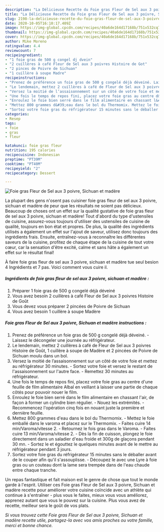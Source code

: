 ```yaml
---
description: "La Délicieuse Recette du Foie gras Fleur de Sel aux 3 poivre, Sichuan et madère"
title: "La Délicieuse Recette du Foie gras Fleur de Sel aux 3 poivre, Sichuan et madère"
slug: 2198-la-delicieuse-recette-du-foie-gras-fleur-de-sel-aux-3-poivre-sichuan-et-madere
date: 2020-10-05T16:10:17.409Z
image: https://img-global.cpcdn.com/recipes/40a6de164d17168b/751x532cq70/foie-gras-fleur-de-sel-aux-3-poivre-sichuan-et-madere-photo-principale-de-la-recette.jpg
thumbnail: https://img-global.cpcdn.com/recipes/40a6de164d17168b/751x532cq70/foie-gras-fleur-de-sel-aux-3-poivre-sichuan-et-madere-photo-principale-de-la-recette.jpg
cover: https://img-global.cpcdn.com/recipes/40a6de164d17168b/751x532cq70/foie-gras-fleur-de-sel-aux-3-poivre-sichuan-et-madere-photo-principale-de-la-recette.jpg
author: Mike Moreno
ratingvalue: 4.4
reviewcount: 7
recipeingredient:
- "1 foie gras de 500 g congel dj dvein"
- "2 cuillères à café Fleur de Sel aux 3 poivres Histoire de Got"
- "2 pinces de Poivre de Sichuan"
- "1 cuillère à soupe Madre"
recipeinstructions:
- "Prenez de préférence un foie gras de 500 g congelé déjà déveiné. Laissez le décongeler une journée au réfrigérateur."
- "Le lendemain, mettez 2 cuillères à café de Fleur de Sel aux 3 poivres Histoire de Goût, 1 cuillère à soupe de Madère et 2 pincées de Poivre de Sichuan moulu dans un bol."
- "Versez la moitié de l’assaisonnement sur un côté de votre foie et mettez au réfrigérateur 30 minutes. Sortez votre foie et versez le restant de l&#39;assaisonnement sur l&#39;autre face. Remettez 30 minutes au réfrigérateur."
- "Une fois le temps de repos fini, placez votre foie gras au centre d&#39;une feuille de film alimentaire Albal en veillant à laisser une partie de chaque côtés pour pouvoir nouer le film."
- "Enroulez le foie bien serré dans le film alimentaire en chassant l&#39;air, de façon à former un cylindre bien régulier. Nouez les extrémités. Recommencez l&#39;opération cinq fois en nouant juste la première et dernière feuille."
- "Mettez 800 grammes d&#39;eau dans le bol du Thermomix. Mettez le foie emballé dans le varoma et placez sur le Thermomix. Faites cuire 14 min/Varoma/vitesse 2. Retournez le fois gras dans le Varoma. Faites cuire 13 min/Varoma/vitesse 2. Dès la fin de cuisson, plongez le foie directement dans un saladier d&#39;eau froide et 300g de glaçons pendant 30 mn. Sortez le et égouttez le quelques minutes avant de le mettre au réfrigérateur pendant 3 jours."
- "Sortez votre foie gras du réfrigérateur 15 minutes sans le déballer avant de le couper afin qu&#39;il s&#39;assouplisse. Découpez le avec une Lyre à foie gras ou un couteau dont la lame sera trempée dans de l&#39;eau chaude entre chaque tranche."
categories:
- Resep
tags:
- foie
- gras
- fleur

katakunci: foie gras fleur 
nutrition: 195 calories
recipecuisine: Indonesian
preptime: "PT39M"
cooktime: "PT40M"
recipeyield: "2"
recipecategory: Dessert

---
```



![Foie gras Fleur de Sel aux 3 poivre, Sichuan et madère](https://img-global.cpcdn.com/recipes/40a6de164d17168b/751x532cq70/foie-gras-fleur-de-sel-aux-3-poivre-sichuan-et-madere-photo-principale-de-la-recette.jpg)

La plupart des gens n'osent pas cuisiner foie gras fleur de sel aux 3 poivre, sichuan et madère de peur que les résultats ne soient pas délicieux. Beaucoup de choses ont un effet sur la qualité gustative de foie gras fleur de sel aux 3 poivre, sichuan et madère! Tout d'abord du type d'ustensiles de cuisine, assurez-vous toujours d'utiliser des ustensiles de cuisine de qualité, toujours en bon état et propres. De plus, la qualité des ingrédients utilisés a également un effet sur l'ajout de saveur, utilisez donc toujours des ingrédients frais. Ensuite, entraînez-vous à reconnaître les différentes saveurs de la cuisine, profitez de chaque étape de la cuisine de tout votre cœur, car la sensation d'être excité, calme et sans hâte a également un effet sur le résultat final!

<!--inarticleads1-->

À faire foie gras fleur de sel aux 3 poivre, sichuan et madère tue seul besion 4 Ingrédients et 7 pas. Voici comment vous cuire il.

##### Ingrédients de foie gras fleur de sel aux 3 poivre, sichuan et madère :

1. Préparer 1 foie gras de 500 g congelé déjà déveiné
1. Vous avez besoin 2 cuillères à café Fleur de Sel aux 3 poivres Histoire de Goût
1. Vous devez vous préparer 2 pincées de Poivre de Sichuan
1. Vous avez besoin 1 cuillère à soupe Madère




<!--inarticleads2-->

##### Foie gras Fleur de Sel aux 3 poivre, Sichuan et madère instructions :

1. Prenez de préférence un foie gras de 500 g congelé déjà déveiné. - Laissez le décongeler une journée au réfrigérateur.
1. Le lendemain, mettez 2 cuillères à café de Fleur de Sel aux 3 poivres Histoire de Goût, 1 cuillère à soupe de Madère et 2 pincées de Poivre de Sichuan moulu dans un bol.
1. Versez la moitié de l’assaisonnement sur un côté de votre foie et mettez au réfrigérateur 30 minutes. - Sortez votre foie et versez le restant de l&#39;assaisonnement sur l&#39;autre face. - Remettez 30 minutes au réfrigérateur.
1. Une fois le temps de repos fini, placez votre foie gras au centre d&#39;une feuille de film alimentaire Albal en veillant à laisser une partie de chaque côtés pour pouvoir nouer le film.
1. Enroulez le foie bien serré dans le film alimentaire en chassant l&#39;air, de façon à former un cylindre bien régulier. - Nouez les extrémités. - Recommencez l&#39;opération cinq fois en nouant juste la première et dernière feuille.
1. Mettez 800 grammes d&#39;eau dans le bol du Thermomix. - Mettez le foie emballé dans le varoma et placez sur le Thermomix. - Faites cuire 14 min/Varoma/vitesse 2. - Retournez le fois gras dans le Varoma. - Faites cuire 13 min/Varoma/vitesse 2. - Dès la fin de cuisson, plongez le foie directement dans un saladier d&#39;eau froide et 300g de glaçons pendant 30 mn. - Sortez le et égouttez le quelques minutes avant de le mettre au réfrigérateur pendant 3 jours.
1. Sortez votre foie gras du réfrigérateur 15 minutes sans le déballer avant de le couper afin qu&#39;il s&#39;assouplisse. - Découpez le avec une Lyre à foie gras ou un couteau dont la lame sera trempée dans de l&#39;eau chaude entre chaque tranche.




<!--inarticleads1-->

<p>
Un repas fantastique et fait maison est le genre de chose que tout le monde garde à l'esprit. Utiliser ces Foie gras Fleur de Sel aux 3 poivre, Sichuan et madère recette pour améliorer votre cuisine coïncide avec un athlète qui continue à s'entraîner - plus vous le faites, mieux vous vous améliorez, apprenez autant que vous le pouvez sur la cuisine. Plus vous avez de recette, meilleur sera le goût de vos plats.
</p>

<p>
<i>Si vous trouvez cette Foie gras Fleur de Sel aux 3 poivre, Sichuan et madère recette utile, partagez-la avec vos amis proches ou votre famille, merci et bonne chance.</i>
</p>
